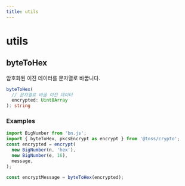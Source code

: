 ```yaml
---
title: utils
---
```


# utils

## byteToHex

암호화된 이진 데이터를 문자열로 바꿉니다.

```typescript
byteToHex(
  // 문자열로 바꿀 이진 데이터
  encrypted: Uint8Array
): string
```

### Examples

```typescript
import BigNumber from 'bn.js';
import { byteToHex, pkcsEncrypt as encrypt } from '@toss/crypto';
const encrypted = encrypt(
  new BigNumber(n, 'hex'),
  new BigNumber(e, 16),
  message,
);

const encryptMessage = byteToHex(encrypted);
```
